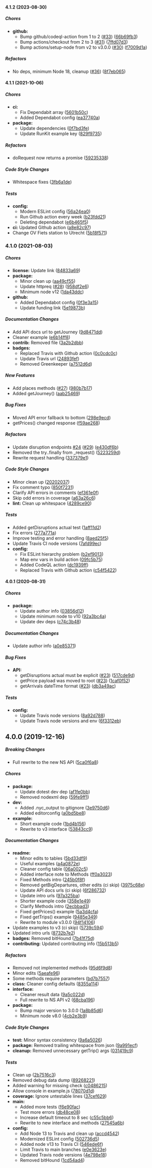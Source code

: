#### 4.1.2 (2023-08-30)

##### Chores

* **github:**
  *  Bump github/codeql-action from 1 to 2 ([#33](https://github.com/fvdm/nodejs-ns-api/pull/33)) ([66b69fb3](https://github.com/fvdm/nodejs-ns-api/commit/66b69fb3ffbee4cfa767e0a8dfc925bfe42e87b1))
  *  Bump actions/checkout from 2 to 3 ([#31](https://github.com/fvdm/nodejs-ns-api/pull/31)) ([7ffd07d3](https://github.com/fvdm/nodejs-ns-api/commit/7ffd07d3236a348da78a6a2f2bbae6c5a217f86f))
  *  Bump actions/setup-node from v2 to v3.0.0 ([#30](https://github.com/fvdm/nodejs-ns-api/pull/30)) ([f7009d1a](https://github.com/fvdm/nodejs-ns-api/commit/f7009d1a0c8cba9833834e451022b9424d7f33e9))

##### Refactors

*  No deps, minimum Node 18, cleanup ([#36](https://github.com/fvdm/nodejs-ns-api/pull/36)) ([8f7eb065](https://github.com/fvdm/nodejs-ns-api/commit/8f7eb065c966b8ab939e0e993582b78e69626a6c))

#### 4.1.1 (2021-10-06)

##### Chores

* **ci:**
  *  Fix Dependabit array ([5601b50c](https://github.com/fvdm/nodejs-ns-api/commit/5601b50cb762cad792991bbea4bdd0b63cb45447))
  *  Added Dependabot config ([ea37740a](https://github.com/fvdm/nodejs-ns-api/commit/ea37740ae37316f20cb5fa32e8249637b1836ac0))
* **package:**
  *  Update dependencies ([0f7bd3fe](https://github.com/fvdm/nodejs-ns-api/commit/0f7bd3fe1b6c8d3b0cdb92babd42f7fe2e8b3a80))
  *  Update RunKit example key ([829f9735](https://github.com/fvdm/nodejs-ns-api/commit/829f973565ed4d2ba6ce286e09dccc4c47ad6c94))

##### Refactors

*  doRequest now returns a promise ([59235338](https://github.com/fvdm/nodejs-ns-api/commit/59235338a4bba8b573ca93462950448219fb9d50))

##### Code Style Changes

*  Whitespace fixes ([3fb6a1de](https://github.com/fvdm/nodejs-ns-api/commit/3fb6a1dee8af72ecfe3eb7c1d41fbb1cbe44b07f))

##### Tests

* **config:**
  *  Modern ESLint config ([56a24ea0](https://github.com/fvdm/nodejs-ns-api/commit/56a24ea0514f6fc133bf35070feac92ac5b1a5a9))
  *  Run Github action every week ([b23fdd21](https://github.com/fvdm/nodejs-ns-api/commit/b23fdd216714f6e9002c4bae7e3a5f4334926ee6))
  *  Deleting dependabot ([e6b465f5](https://github.com/fvdm/nodejs-ns-api/commit/e6b465f518ed146df6c434af18ed26838d5a5754))
* **ci:**  Updated Github action ([a8e82c97](https://github.com/fvdm/nodejs-ns-api/commit/a8e82c9779a3d88b8d96355cefe1ec146379754d))
*  Change OV Fiets station to Utrecht ([5b18f571](https://github.com/fvdm/nodejs-ns-api/commit/5b18f57145887179c4ad8773148ee4bc20f1993b))

### 4.1.0 (2021-08-03)

##### Chores

* **license:**  Update link ([84833a69](https://github.com/fvdm/nodejs-ns-api/commit/84833a6935e090aa44c9f9e370d111cdd3ca24c8))
* **package:**
  *  Minor clean up ([aa49cf55](https://github.com/fvdm/nodejs-ns-api/commit/aa49cf55e097cd538c0d3cdcb2049db279193cc1))
  *  Update httpreq ([#28](https://github.com/fvdm/nodejs-ns-api/pull/28)) ([958df2e6](https://github.com/fvdm/nodejs-ns-api/commit/958df2e6c0897e2e730260c2d74317028ccfac0f))
  *  Minimum node v12 ([1da43ddc](https://github.com/fvdm/nodejs-ns-api/commit/1da43ddc857bf5a9125e6e8b6f320e613c2ead4b))
* **github:**
  *  Added Dependabot config ([0f3e3a15](https://github.com/fvdm/nodejs-ns-api/commit/0f3e3a15fdedef5b19f4291555c407dc47dd13ed))
  *  Update funding link ([5e19873b](https://github.com/fvdm/nodejs-ns-api/commit/5e19873b19e223028144530575421f91e9d3375d))

##### Documentation Changes

*  Add API docs url to getJourney ([9d8471dd](https://github.com/fvdm/nodejs-ns-api/commit/9d8471ddceb339bba3e42649d9145312ce4cba65))
*  Cleaner example ([e6b14ff8](https://github.com/fvdm/nodejs-ns-api/commit/e6b14ff898b12d7d75e61915256ae4084dcf75b2))
* **contrib:**  Removed file ([3a2b2dbb](https://github.com/fvdm/nodejs-ns-api/commit/3a2b2dbb2fc0f95b61e68c0ac99c547882373d80))
* **badges:**
  *  Replaced Travis with Github action ([0c0cdc0c](https://github.com/fvdm/nodejs-ns-api/commit/0c0cdc0c1046847539375361bd38a33f077d7b38))
  *  Update Travis url ([24893fef](https://github.com/fvdm/nodejs-ns-api/commit/24893fef8f9be0113c4e335866849e5cd14bdb5a))
  *  Removed Greenkeeper ([a7512d6d](https://github.com/fvdm/nodejs-ns-api/commit/a7512d6d36b1aa0c3cb5f709bc793c69f7d2abdd))

##### New Features

*  Add places methods ([#27](https://github.com/fvdm/nodejs-ns-api/pull/27)) ([980b7b17](https://github.com/fvdm/nodejs-ns-api/commit/980b7b17cc9d9b7b6cd624d4ec16c740973750db))
*  Added getJourney() ([aab25469](https://github.com/fvdm/nodejs-ns-api/commit/aab2546947bce2c79181f1e4bc728019a039c6bd))

##### Bug Fixes

*  Moved API error fallback to bottom ([298e9ecd](https://github.com/fvdm/nodejs-ns-api/commit/298e9ecd067d8382b98908b075ccf03b489425a7))
*  getPrices() changed response ([f59ae268](https://github.com/fvdm/nodejs-ns-api/commit/f59ae268e2cbb330fe5740017274f72eda8b3740))

##### Refactors

*  Update disruption endpoints [#24](https://github.com/fvdm/nodejs-ns-api/pull/24) ([#29](https://github.com/fvdm/nodejs-ns-api/pull/29)) ([e430df6b](https://github.com/fvdm/nodejs-ns-api/commit/e430df6b3ba940e4911b9d0bbab929641bfdf4d1))
*  Removed the try..finally from _request() ([5223259d](https://github.com/fvdm/nodejs-ns-api/commit/5223259db383991a6c28806ec43025f6924acc81))
*  Rewrite request handling ([337379e1](https://github.com/fvdm/nodejs-ns-api/commit/337379e1bebf8f8377db8e06699068471a6ada30))

##### Code Style Changes

*  Minor clean up ([20202037](https://github.com/fvdm/nodejs-ns-api/commit/20202037968c41494af4cd42166dfaffc8b0241c))
*  Fix comment typo ([850f7231](https://github.com/fvdm/nodejs-ns-api/commit/850f7231181427be0119b8197af66b666dda347a))
*  Clarify API errors in comments ([ef361e0f](https://github.com/fvdm/nodejs-ns-api/commit/ef361e0fe9e1b69dff03a2947d99c9bd313bcb8b))
*  Skip odd errors in coverage ([a63a26c6](https://github.com/fvdm/nodejs-ns-api/commit/a63a26c68a3ec7ecbe07fa41768b81fc55e480d7))
* **lint:**  Clean up whitespace ([4289ce90](https://github.com/fvdm/nodejs-ns-api/commit/4289ce9076c47b3c0b300b7fadd08dae36b57d55))

##### Tests

*  Added getDisruptions actual test ([1aff11d2](https://github.com/fvdm/nodejs-ns-api/commit/1aff11d26dcf4f305c7d16ccadec1ea1450dd4a4))
*  Fix errors ([277a771a](https://github.com/fvdm/nodejs-ns-api/commit/277a771a722749581304f24fe42876f1cdab5ada))
*  Improve testing and error handling ([8aed25f5](https://github.com/fvdm/nodejs-ns-api/commit/8aed25f592d3e4daed6ed12568d94078814f541c))
*  Update Travis CI node versions ([7afd99ec](https://github.com/fvdm/nodejs-ns-api/commit/7afd99ec95b7dc13c5b006b34c5c4a9c5b0be841))
* **config:**
  *  Fix ESLint hierarchy problem ([b2ef9013](https://github.com/fvdm/nodejs-ns-api/commit/b2ef90134b839ba6ecaeef24d0ffe1aaadc0bc9f))
  *  Map env vars in build action ([09fc5b75](https://github.com/fvdm/nodejs-ns-api/commit/09fc5b75c25e1e2bbdaa27be75829084307c307a))
  *  Added CodeQL action ([dc1939ff](https://github.com/fvdm/nodejs-ns-api/commit/dc1939ff777685eea7cabf18d6cebb33980b6c0e))
  *  Replaced Travis with Github action ([c54f5422](https://github.com/fvdm/nodejs-ns-api/commit/c54f54227aaaed0cd24f672d2652708131305bae))

#### 4.0.1 (2020-08-31)

##### Chores

* **package:**
  *  Update author info ([03856d12](https://github.com/fvdm/nodejs-ns-api/commit/03856d12f44955daaa1a096dccc26cf1be726f93))
  *  Update minimum node to v10 ([92a3bc4a](https://github.com/fvdm/nodejs-ns-api/commit/92a3bc4ae649fdab9e0ff8189cc5a32a88435ff8))
  *  Update dev deps ([c74c3b48](https://github.com/fvdm/nodejs-ns-api/commit/c74c3b4823e6e1ab24645fac9860062dddd21246))

##### Documentation Changes

*  Update author info ([a0e85371](https://github.com/fvdm/nodejs-ns-api/commit/a0e85371ce6b45ddacede71192abe4607d7afc74))

##### Bug Fixes

* **API:**
  *  getDisruptions actual must be explicit ([#23](https://github.com/fvdm/nodejs-ns-api/pull/23)) ([517cde9d](https://github.com/fvdm/nodejs-ns-api/commit/517cde9d6f2d6f67da4896e53e918da330655d85))
  *  getPrice payload was moved to root ([#23](https://github.com/fvdm/nodejs-ns-api/pull/23)) ([1caf0f52](https://github.com/fvdm/nodejs-ns-api/commit/1caf0f52d3455194f6b8c92bca2609b9446fcbc7))
  *  getArrivals dateTime format ([#23](https://github.com/fvdm/nodejs-ns-api/pull/23)) ([db3a49ac](https://github.com/fvdm/nodejs-ns-api/commit/db3a49ac475705238b56d5d14b28806ed818d4d1))

##### Tests

* **config:**
  *  Update Travis node versions ([8a92d788](https://github.com/fvdm/nodejs-ns-api/commit/8a92d788382f0deb60c52795f2fccc54405cd97b))
  *  Update Travis node versions and env ([6f3312eb](https://github.com/fvdm/nodejs-ns-api/commit/6f3312eb25ed0afbf1e0a9670c6b330e62310148))

## 4.0.0 (2019-12-16)

##### Breaking Changes

*  Full rewrite to the new NS API ([5ca0f6a8](https://github.com/fvdm/nodejs-ns-api/commit/5ca0f6a8978ef16e62f993750e317e38013cc376))

##### Chores

* **package:**
  *  Update dotest dev dep ([af1fe0bb](https://github.com/fvdm/nodejs-ns-api/commit/af1fe0bb1d4ad463cab85d2214ae739c89723760))
  *  Removed nodexml dep ([59fe9ff1](https://github.com/fvdm/nodejs-ns-api/commit/59fe9ff170fbfeeefe4e8992bbc2218400061b6b))
* **dev:**
  *  Added .nyc_output to gitignore ([3e9750d6](https://github.com/fvdm/nodejs-ns-api/commit/3e9750d62390b6bec6e976bb6e7e8d40d7f5f2d2))
  *  Added editorconfig ([a0bd5be8](https://github.com/fvdm/nodejs-ns-api/commit/a0bd5be86643755cad8ac4dc6e2fb66c7086eb87))
* **example:**
  *  Short example code ([1bd4b156](https://github.com/fvdm/nodejs-ns-api/commit/1bd4b1560f58624a07c7d4e18985d20cd194fe7e))
  *  Rewrite to v3 interface ([53843cc9](https://github.com/fvdm/nodejs-ns-api/commit/53843cc9ecd4c2f18d379ba78fd288d50c91e105))

##### Documentation Changes

* **readme:**
  *  Minor edits to tables ([5bd33df9](https://github.com/fvdm/nodejs-ns-api/commit/5bd33df9730d020b3882fad1e44d1a0a858989d1))
  *  Useful examples ([a4a0872e](https://github.com/fvdm/nodejs-ns-api/commit/a4a0872e66e3699a0fa8160a2c04a60bee44fd6f))
  *  Cleaner config table ([06a002c5](https://github.com/fvdm/nodejs-ns-api/commit/06a002c54f471cf76b4bd9eef568de0a9cde12b3))
  *  Added interface note to Methods ([ff0a3023](https://github.com/fvdm/nodejs-ns-api/commit/ff0a302341d8d9666fc4ee2f01333bb5f27b21be))
  *  Fixed Methods intro ([245b0f8f](https://github.com/fvdm/nodejs-ns-api/commit/245b0f8f8c8c5b385adadea3e677a911fc809468))
  *  Removed getBigDepartures, other edits (ci skip) ([3975c68e](https://github.com/fvdm/nodejs-ns-api/commit/3975c68ea06240f8ea6ca197469a538a69409cdb))
  *  Update API docs urls (ci skip) ([6f286732](https://github.com/fvdm/nodejs-ns-api/commit/6f286732c61b8c862bb70173fadfc7213392d7b9))
  *  Update intro urls ([97a325ba](https://github.com/fvdm/nodejs-ns-api/commit/97a325bab80bbdbe6ba55a465919adce61bd31e3))
  *  Shorter example code ([358e1e49](https://github.com/fvdm/nodejs-ns-api/commit/358e1e49f093ea7c01f7658cfd668897ac684905))
  *  Clarify Methods intro ([2ecbbad3](https://github.com/fvdm/nodejs-ns-api/commit/2ecbbad383d08dad465ec4590ada5228694d8373))
  *  Fixed getPrices() example ([5a3d4cfa](https://github.com/fvdm/nodejs-ns-api/commit/5a3d4cfac7516017dc712e847acf052a8ed97c2e))
  *  Fixed getTrips() example ([9485e349](https://github.com/fvdm/nodejs-ns-api/commit/9485e349a0e02262a0aef5dd9722267bd66eb89d))
  *  Rewrite to module v3.0.0 ([94f14106](https://github.com/fvdm/nodejs-ns-api/commit/94f1410695fa9cc3d1aeaebd6f4342b5bde8b56c))
*  Update examples to v3 (ci skip) ([5739c594](https://github.com/fvdm/nodejs-ns-api/commit/5739c594ffc5354efb1266ca29cea055ea214bc9))
*  Updated intro urls ([8732b7e2](https://github.com/fvdm/nodejs-ns-api/commit/8732b7e2501fb705251529c13808e4c14a37ab93))
* **badges:**  Removed bitHound ([7b41f75d](https://github.com/fvdm/nodejs-ns-api/commit/7b41f75d3538921ee0f2417180bd389509ab6e40))
* **contributing:**  Updated contributing info ([15b513b5](https://github.com/fvdm/nodejs-ns-api/commit/15b513b59e70f45cdd451d0ba3812ca0133bafbf))

##### Refactors

*  Removed not implemented methods ([95d6f9d8](https://github.com/fvdm/nodejs-ns-api/commit/95d6f9d871c49dbbe27e7df0d2ed76347c8793ab))
*  Minor edits ([5aeafe96](https://github.com/fvdm/nodejs-ns-api/commit/5aeafe967de81c6e8294fb04dbcd96a1fc80bbfe))
*  Some methods require parameters ([bd7b7557](https://github.com/fvdm/nodejs-ns-api/commit/bd7b7557d0abd33754ccb7e31853114fb09ce43f))
* **class:**  Cleaner config defaults ([8355a114](https://github.com/fvdm/nodejs-ns-api/commit/8355a1140ea0172a40a997d8ba16bb5e303fdba5))
* **interface:**
  *  Cleaner result data ([9a5c022d](https://github.com/fvdm/nodejs-ns-api/commit/9a5c022df4554ca9e6c5aac63505bc65076f459e))
  *  Full rewrite to NS API v2 ([68cba196](https://github.com/fvdm/nodejs-ns-api/commit/68cba196c2f3a0cdea7f1bb1e0b03545f351594e))
* **package:**
  *  Bump major version to 3.0.0 ([1a8b85d6](https://github.com/fvdm/nodejs-ns-api/commit/1a8b85d6e11ce18bfc453c5d7fe9211df7ca8d5b))
  *  Minimum node v8.0 ([4cb2e3b9](https://github.com/fvdm/nodejs-ns-api/commit/4cb2e3b9ed38883467ade0dea4987fa894c0906e))

##### Code Style Changes

* **test:**  Minor syntax consistency ([9a6a5026](https://github.com/fvdm/nodejs-ns-api/commit/9a6a502698159aae8e9223b9bd9d62909112b11e))
* **package:**  Removed trailing whitespace from json ([9a991ecf](https://github.com/fvdm/nodejs-ns-api/commit/9a991ecf2b1a4e4acb4337cbe47cb041402e678f))
* **cleanup:**  Removed unnecessary getTrip() args ([031419c9](https://github.com/fvdm/nodejs-ns-api/commit/031419c93e4079d560510cb63671608150c88bcf))

##### Tests

*  Clean up ([2b7516c3](https://github.com/fvdm/nodejs-ns-api/commit/2b7516c3cb5a08454f915f68efb2e238cd264832))
*  Removed debug data dump ([89268221](https://github.com/fvdm/nodejs-ns-api/commit/89268221608ab82ad23efbadbd0e8cdb6fd9742e))
*  Added warning for missing check ([c0486215](https://github.com/fvdm/nodejs-ns-api/commit/c048621515c9ee388be359fd3177e07dc7d8d6a8))
*  Allow console in example.js ([78070d1d](https://github.com/fvdm/nodejs-ns-api/commit/78070d1d436c32b655f57778ec54fd5188933208))
* **coverage:**  Ignore untestable lines ([37cef629](https://github.com/fvdm/nodejs-ns-api/commit/37cef629ac881bd48b41f818aa389500a3283e2b))
* **main:**
  *  Added more tests ([f6e90fac](https://github.com/fvdm/nodejs-ns-api/commit/f6e90fac32d226ed82b1d636cf0ba2b97153a3fa))
  *  Test more errors ([db48ce08](https://github.com/fvdm/nodejs-ns-api/commit/db48ce082228fb419808dc3add234623cc026d87))
  *  Increase default timeout to 8 sec ([c55c5bb6](https://github.com/fvdm/nodejs-ns-api/commit/c55c5bb6c5a5b93b2be38a6bd8206f6390883a3f))
  *  Rewrite to new interface and methods ([27545a6b](https://github.com/fvdm/nodejs-ns-api/commit/27545a6b3b54f568c9b9c936a1a09d502793e4a5))
* **config:**
  *  Add Node 13 to Travis and clean up ([accd4542](https://github.com/fvdm/nodejs-ns-api/commit/accd4542d16631c223d3f811f1b7cb8008afbed9))
  *  Modernized ESLint config ([502736d5](https://github.com/fvdm/nodejs-ns-api/commit/502736d59664f31267d4f120912fc19b7ae6c920))
  *  Added node v13 to Travis CI ([546ede6f](https://github.com/fvdm/nodejs-ns-api/commit/546ede6f7b69f32519047515c39b75ce8a19004c))
  *  Limit Travis to main branches ([e0e3623e](https://github.com/fvdm/nodejs-ns-api/commit/e0e3623eb37d798319ba7b910b9106539b63ad5a))
  *  Updated Travis node versions ([4e798e18](https://github.com/fvdm/nodejs-ns-api/commit/4e798e18febe1b0a56e4933bd0c3dfa8b9ac36fe))
  *  Removed bitHound ([1cd54ad4](https://github.com/fvdm/nodejs-ns-api/commit/1cd54ad4a4eb4381c937b2482dd70bee71688427))
